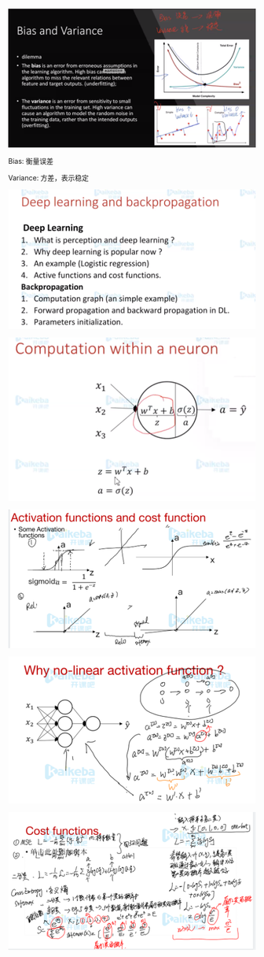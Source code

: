![image-20200210110100762](../yaolinxia.github.io/img/image-20200210110100762.png)



Bias: 衡量误差

Variance: 方差，表示稳定





![image-20200210111514021](../yaolinxia.github.io/img/image-20200210111514021.png)





![image-20200210112101801](../yaolinxia.github.io/img/image-20200210112101801.png)

![image-20200210113400927](../yaolinxia.github.io/img/image-20200210113400927.png)

![image-20200210113758412](../yaolinxia.github.io/img/image-20200210113758412.png)



![image-20200210114653486](../yaolinxia.github.io/img/image-20200210114653486.png)


